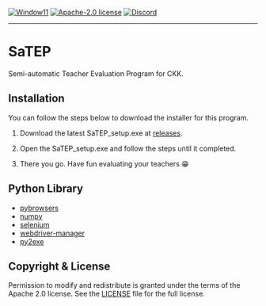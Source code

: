 [![Window11](https://img.shields.io/badge/Windows-blue?style=flat&logo=windows11)]()
[![Apache-2.0 license](https://img.shields.io/badge/license-Apache%202.0-%23D22128?style=flat&logo=apache
)](https://github.com/Logical05/SaTEP/blob/master/LICENSE)
[![Discord](https://img.shields.io/badge/Discord-Join-blue?logo=discord&logoColor=white)](https://discord.gg/Gtn9DN5UF5)

----
# SaTEP

Semi-automatic Teacher Evaluation Program for CKK.

## Installation

You can follow the steps below to download the installer for this program.

1. Download the latest SaTEP_setup.exe at [releases](https://github.com/Logical05/SaTEP/releases).

2. Open the SaTEP_setup.exe and follow the steps until it completed.

3. There you go. Have fun evaluating your teachers 😁️

## Python Library
- [pybrowsers](https://pypi.org/project/pybrowsers/)
- [numpy](https://pypi.org/project/numpy/)
- [selenium](https://pypi.org/project/selenium/)
- [webdriver-manager](https://pypi.org/project/webdriver-manager/)
- [py2exe](https://pypi.org/project/py2exe/)

## Copyright & License

Permission to modify and redistribute is granted under the terms of the Apache 2.0 license.
See the [LICENSE](https://github.com/Logical05/SaTEP/blob/master/LICENSE) file for the full license.

